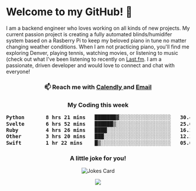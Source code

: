 <h1> Welcome to my GitHub! 👋 </h1>


  I am a backend engineer who loves working on all kinds of new projects. My current passion project is creating a fully automated blinds/humidifer system based on a Rasberry Pi to keep my beloved piano in tune no matter changing weather conditions. When I am not practicing piano, you'll find me exploring Denver, playing tennis, watching movies, or listening to music (check out what I've been listening to recently on [Last.fm](https://www.last.fm/user/mballa000). I am a passionate, driven developer and would love to connect and chat with everyone!

<h3 align = "center"> 📫 Reach me with <a href = "https://calendly.com/msbrandt00/30min"> Calendly </a> and <a href="mailto:msbrandt00@gmail.com">Email</a> 
 </h3>


 
<div align = "center"
[![Anurag's GitHub stats](https://github-readme-stats.vercel.app/api?username=mbrandt00)](https://github.com/anuraghazra/github-readme-stats)
          </div>
<h3 align="center">
  My Coding this week
<!--START_SECTION:waka-->

```txt
Python       8 hrs 21 mins   ███████▓░░░░░░░░░░░░░░░░░   30.45 %
Svelte       6 hrs 52 mins   ██████▒░░░░░░░░░░░░░░░░░░   25.07 %
Ruby         4 hrs 26 mins   ████░░░░░░░░░░░░░░░░░░░░░   16.18 %
Other        3 hrs 20 mins   ███░░░░░░░░░░░░░░░░░░░░░░   12.19 %
Swift        1 hr 22 mins    █▒░░░░░░░░░░░░░░░░░░░░░░░   05.03 %
```

<!--END_SECTION:waka-->

### A little joke for you!

![Jokes Card](https://readme-jokes.vercel.app/api?hideBorder)

<a href="https://www.linkedin.com/in/mbrandt00/"><img src="https://img.shields.io/badge/linkedin-%230077B5.svg?&style=for-the-badge&logo=linkedin&logoColor=white" /></a>
